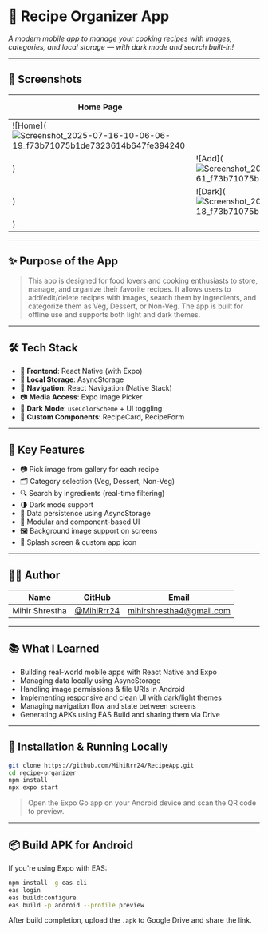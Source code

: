 # 🚀 Recipe Organizer App

*A modern mobile app to manage your cooking recipes with images, categories, and local storage — with dark mode and search built-in!*

---

## 📸 Screenshots

| Home Page | Add Recipe | Dark Mode |
|----------|------------|-----------|
| ![Home](![Screenshot_2025-07-16-10-06-06-19_f73b71075b1de7323614b647fe394240](https://github.com/user-attachments/assets/df2d38e3-4b93-425a-a8f7-cdcb4fe54197)
) | ![Add](![Screenshot_2025-07-16-10-06-10-61_f73b71075b1de7323614b647fe394240](https://github.com/user-attachments/assets/22791617-fac8-415f-af16-234a39939f42)
) | ![Dark](![Screenshot_2025-07-16-10-06-02-18_f73b71075b1de7323614b647fe394240](https://github.com/user-attachments/assets/96d2a334-bd50-49eb-8040-b9d985255f37)
) |


---

## ✨ Purpose of the App

> This app is designed for food lovers and cooking enthusiasts to store, manage, and organize their favorite recipes. It allows users to add/edit/delete recipes with images, search them by ingredients, and categorize them as Veg, Dessert, or Non-Veg. The app is built for offline use and supports both light and dark themes.

---

## 🛠 Tech Stack

- 📱 **Frontend**: React Native (with Expo)
- 💾 **Local Storage**: AsyncStorage
- 🧭 **Navigation**: React Navigation (Native Stack)
- 📷 **Media Access**: Expo Image Picker
- 🌙 **Dark Mode**: `useColorScheme` + UI toggling
- 🎨 **Custom Components**: RecipeCard, RecipeForm

---

## 🧩 Key Features

- 📷 Pick image from gallery for each recipe
- 🗂️ Category selection (Veg, Dessert, Non-Veg)
- 🔍 Search by ingredients (real-time filtering)
- 🌗 Dark mode support
- 💾 Data persistence using AsyncStorage
- 🧱 Modular and component-based UI
- 🖼 Background image support on screens
- 🧭 Splash screen & custom app icon

---

## 👨‍💻 Author

| Name          | GitHub                            | Email                |
|---------------|-----------------------------------|----------------------|
| Mihir Shrestha | [@MihiRrr24](https://github.com/MihiRrr24) | mihirshrestha4@gmail.com |

---

## 📚 What I Learned

- Building real-world mobile apps with React Native and Expo
- Managing data locally using AsyncStorage
- Handling image permissions & file URIs in Android
- Implementing responsive and clean UI with dark/light themes
- Managing navigation flow and state between screens
- Generating APKs using EAS Build and sharing them via Drive

---

## 🚧 Installation & Running Locally

```bash
git clone https://github.com/MihiRrr24/RecipeApp.git
cd recipe-organizer
npm install
npx expo start
```

> Open the Expo Go app on your Android device and scan the QR code to preview.

---

## 📦 Build APK for Android

If you're using Expo with EAS:

```bash
npm install -g eas-cli
eas login
eas build:configure
eas build -p android --profile preview
```

After build completion, upload the `.apk` to Google Drive and share the link.
